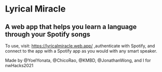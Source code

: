 # Lyrical Miracle
## A web app that helps you learn a language through your Spotify songs

To use, visit: https://lyricalmiracle.web.app/
,authenticate with Spotify, and connect to the app with a Spotify app as you would with any smart speaker.

Made by @YoelYonata, @ChicoRao, @KMBD, @JonathanWong, and I for nwHacks2021